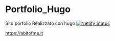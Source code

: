 # Portfolio_Hugo

Sito porfolio Realizzato con hugo
[![Netlify Status](https://api.netlify.com/api/v1/badges/ad0bc130-3e58-4506-95fe-58ae6549e6e5/deploy-status)](https://app.netlify.com/sites/abitofme/deploys)

https://abitofme.it